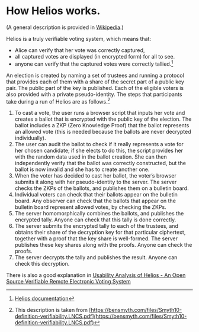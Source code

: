 # How Helios works. 

[^1]:
    [Helios documentation](https://documentation.heliosvoting.org/verification-specs/helios-v4)

[^2]: 
    This description is taken from [https://bensmyth.com/files/Smyth10-definition-verifiability.LNCS.pdf](https://bensmyth.com/files/Smyth10-definition-verifiability.LNCS.pdf)



(A general description is provided in [Wikipedia](https://en.wikipedia.org/wiki/Helios_Voting).)

Helios is a truly verifiable voting system, which means that:

* Alice can verify that her vote was correctly captured,
* all captured votes are displayed (in encrypted form) for all to see.
* anyone can verify that the captured votes were correctly tallied.[^1]

An election is created by naming a set of trustees and running a protocol that provides each of them with a share of the secret part of a public key pair. The public part of the key is published. Each of the eligible voters is also provided with a private pseudo-identity. The steps that participants take during a run of Helios are as follows.[^2]

1.  To cast a vote, the user runs a browser script that inputs her vote and creates a ballot that is encrypted with the public key of the election. The ballot includes a ZKP (Zero Knowledge Proof) that the ballot represents an allowed vote (this is needed because the ballots are never decrypted individually).
2. The user can audit the ballot to check if it really represents a vote for her chosen candidate; if she elects to do this, the script provides her with the random data used in the ballot creation. She can then independently verify that the ballot was correctly constructed, but the ballot is now invalid and she has to create another one.
3. When the voter has decided to cast her ballot, the voter’s browser submits it along with her pseudo-identity to the server. The server checks the ZKPs of the ballots, and publishes them on a bulletin board.
4. Individual voters can check that their ballots appear on the bulletin board. Any observer can check that the ballots that appear on the bulletin board represent allowed votes, by checking the ZKPs.
5. The server homomorphically combines the ballots, and publishes the encrypted tally. Anyone can check that this tally is done correctly.
6. The server submits the encrypted tally to each of the trustees, and obtains their share of the decryption key for that particular ciphertext, together with a proof that the key share is well-formed. The server publishes these key shares along with the proofs. Anyone can check the proofs.
7. The server decrypts the tally and publishes the result. Anyone can check this decryption.


There is also a good explanation in [Usability Analysis of Helios - An Open Source Verifiable Remote Electronic Voting System](http://static.usenix.org/events/evtwote11/tech/final_files/Karayumak7-8-11.pdf)


